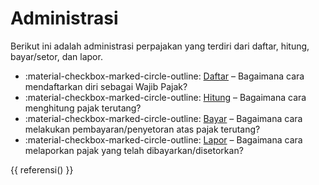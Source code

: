 # Administrasi

Berikut ini adalah administrasi perpajakan yang terdiri dari daftar, hitung, bayar/setor, dan lapor.

<div class="grid cards" markdown>

- :material-checkbox-marked-circle-outline: [Daftar](/administrasi/daftar) – Bagaimana cara mendaftarkan diri sebagai Wajib Pajak?
- :material-checkbox-marked-circle-outline: [Hitung](/administrasi/hitung) – Bagaimana cara menghitung pajak terutang?
- :material-checkbox-marked-circle-outline: [Bayar](/administrasi/bayar) – Bagaimana cara melakukan pembayaran/penyetoran atas pajak terutang?
- :material-checkbox-marked-circle-outline: [Lapor](/administrasi/lapor) – Bagaimana cara melaporkan pajak yang telah dibayarkan/disetorkan?

</div>

{{ referensi() }}